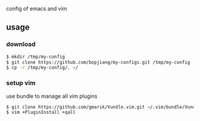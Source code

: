 config of emacs and vim

## usage

### download
~~~bash
$ mkdir /tmp/my-config
$ git clone https://github.com/bopjiang/my-configs.git /tmp/my-config
$ cp -r /tmp/my-config/. ~/
~~~

### setup vim
  use bundle to manage all vim plugins
~~~bash
$ git clone https://github.com/gmarik/Vundle.vim.git ~/.vim/bundle/Vundle.vim
$ vim +PluginInstall +qall
~~~

